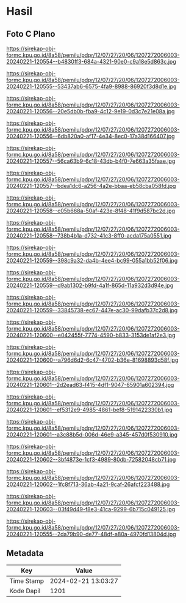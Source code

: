 # Hasil

## Foto C Plano

https://sirekap-obj-formc.kpu.go.id/8a58/pemilu/pdpr/12/07/27/20/06/1207272006003-20240221-120554--b4830ff3-684a-4321-90e0-c9a18e5d863c.jpg

https://sirekap-obj-formc.kpu.go.id/8a58/pemilu/pdpr/12/07/27/20/06/1207272006003-20240221-120555--53437ab6-6575-4fa9-8988-86920f3d8d1e.jpg

https://sirekap-obj-formc.kpu.go.id/8a58/pemilu/pdpr/12/07/27/20/06/1207272006003-20240221-120556--20e5db0b-fba9-4c12-9e19-0d3c7e21e08a.jpg

https://sirekap-obj-formc.kpu.go.id/8a58/pemilu/pdpr/12/07/27/20/06/1207272006003-20240221-120556--6db820a0-af17-4e34-8ec0-17a38d166407.jpg

https://sirekap-obj-formc.kpu.go.id/8a58/pemilu/pdpr/12/07/27/20/06/1207272006003-20240221-120557--56ca63b9-6c18-43db-b4f0-7e663a35faae.jpg

https://sirekap-obj-formc.kpu.go.id/8a58/pemilu/pdpr/12/07/27/20/06/1207272006003-20240221-120557--bdea1dc6-a256-4a2e-bbaa-eb58cba058fd.jpg

https://sirekap-obj-formc.kpu.go.id/8a58/pemilu/pdpr/12/07/27/20/06/1207272006003-20240221-120558--c05b668a-50af-423e-8f48-41f9d587bc2d.jpg

https://sirekap-obj-formc.kpu.go.id/8a58/pemilu/pdpr/12/07/27/20/06/1207272006003-20240221-120558--738b4b1a-d732-41c3-8ff0-acda175a0551.jpg

https://sirekap-obj-formc.kpu.go.id/8a58/pemilu/pdpr/12/07/27/20/06/1207272006003-20240221-120559--398c9a32-da4b-4ee4-bc99-055a1bb52f06.jpg

https://sirekap-obj-formc.kpu.go.id/8a58/pemilu/pdpr/12/07/27/20/06/1207272006003-20240221-120559--d9ab1302-b9fd-4a1f-865d-11a932d3d94e.jpg

https://sirekap-obj-formc.kpu.go.id/8a58/pemilu/pdpr/12/07/27/20/06/1207272006003-20240221-120559--33845738-ec67-447e-ac30-99dafb37c2d8.jpg

https://sirekap-obj-formc.kpu.go.id/8a58/pemilu/pdpr/12/07/27/20/06/1207272006003-20240221-120600--e042455f-7774-4590-b833-3153de1af2e3.jpg

https://sirekap-obj-formc.kpu.go.id/8a58/pemilu/pdpr/12/07/27/20/06/1207272006003-20240221-120600--a796d6d2-6c47-4702-b36e-81698893d58f.jpg

https://sirekap-obj-formc.kpu.go.id/8a58/pemilu/pdpr/12/07/27/20/06/1207272006003-20240221-120601--2d2ead63-f415-4df1-9047-65901a602394.jpg

https://sirekap-obj-formc.kpu.go.id/8a58/pemilu/pdpr/12/07/27/20/06/1207272006003-20240221-120601--ef5312e9-4985-4861-bef8-5191422330b1.jpg

https://sirekap-obj-formc.kpu.go.id/8a58/pemilu/pdpr/12/07/27/20/06/1207272006003-20240221-120601--a3c88b5d-006d-46e9-a345-457d0f530910.jpg

https://sirekap-obj-formc.kpu.go.id/8a58/pemilu/pdpr/12/07/27/20/06/1207272006003-20240221-120602--3bf4873e-1cf3-4989-80db-72582048cb71.jpg

https://sirekap-obj-formc.kpu.go.id/8a58/pemilu/pdpr/12/07/27/20/06/1207272006003-20240221-120602--1fc8f713-36ab-4a21-9caf-26afcf223488.jpg

https://sirekap-obj-formc.kpu.go.id/8a58/pemilu/pdpr/12/07/27/20/06/1207272006003-20240221-120603--03f49d49-f8e3-41ca-9299-6b715c049125.jpg

https://sirekap-obj-formc.kpu.go.id/8a58/pemilu/pdpr/12/07/27/20/06/1207272006003-20240221-120555--2da79b90-de77-48df-a80a-4970fd13804d.jpg


## Metadata

| Key        | Value               |
| ---------- | ------------------- |
| Time Stamp | 2024-02-21 13:03:27 |
| Kode Dapil | 1201                |



